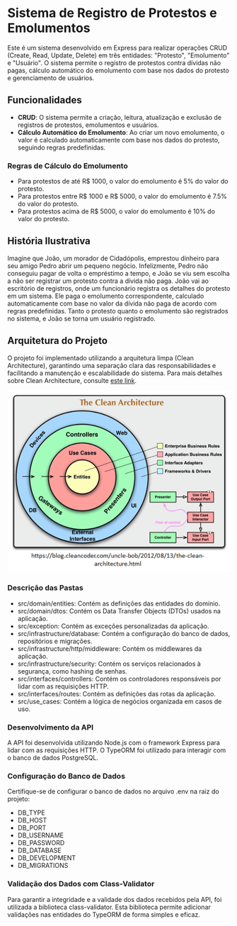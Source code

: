 # Sistema de Registro de Protestos e Emolumentos

Este é um sistema desenvolvido em Express para realizar operações CRUD (Create, Read, Update, Delete) em três entidades: "Protesto", "Emolumento" e "Usuário". O sistema permite o registro de protestos contra dívidas não pagas, cálculo automático do emolumento com base nos dados do protesto e gerenciamento de usuários.

## Funcionalidades

- **CRUD**: O sistema permite a criação, leitura, atualização e exclusão de registros de protestos, emolumentos e usuários.
- **Cálculo Automático do Emolumento**: Ao criar um novo emolumento, o valor é calculado automaticamente com base nos dados do protesto, seguindo regras predefinidas.

### Regras de Cálculo do Emolumento

- Para protestos de até R$ 1000, o valor do emolumento é 5% do valor do protesto.
- Para protestos entre R$ 1000 e R$ 5000, o valor do emolumento é 7.5% do valor do protesto.
- Para protestos acima de R$ 5000, o valor do emolumento é 10% do valor do protesto.

## História Ilustrativa

Imagine que João, um morador de Cidadópolis, emprestou dinheiro para seu amigo Pedro abrir um pequeno negócio. Infelizmente, Pedro não conseguiu pagar de volta o empréstimo a tempo, e João se viu sem escolha a não ser registrar um protesto contra a dívida não paga. João vai ao escritório de registros, onde um funcionário registra os detalhes do protesto em um sistema. Ele paga o emolumento correspondente, calculado automaticamente com base no valor da dívida não paga de acordo com regras predefinidas. Tanto o protesto quanto o emolumento são registrados no sistema, e João se torna um usuário registrado.

## Arquitetura do Projeto

O projeto foi implementado utilizando a arquitetura limpa (Clean Architecture), garantindo uma separação clara das responsabilidades e facilitando a manutenção e escalabilidade do sistema. Para mais detalhes sobre Clean Architecture, consulte [este link](https://8thlight.com/blog/uncle-bob/2012/08/13/the-clean-architecture.html).

![ImageArq](imageArq.png)

### Descrição das Pastas

- src/domain/entities: Contém as definições das entidades do domínio.
- src/domain/dtos: Contém os Data Transfer Objects (DTOs) usados na aplicação.
- src/exception: Contém as exceções personalizadas da aplicação.
- src/infrastructure/database: Contém a configuração do banco de dados, repositórios e migrações.
- src/infrastructure/http/middleware: Contém os middlewares da aplicação.
- src/infrastructure/security: Contém os serviços relacionados à segurança, como hashing de senhas.
- src/interfaces/controllers: Contém os controladores responsáveis por lidar com as requisições HTTP.
- src/interfaces/routes: Contém as definições das rotas da aplicação.
- src/use_cases: Contém a lógica de negócios organizada em casos de uso.

### Desenvolvimento da API
A API foi desenvolvida utilizando Node.js com o framework Express para lidar com as requisições HTTP. O TypeORM foi utilizado para interagir com o banco de dados PostgreSQL.

### Configuração do Banco de Dados
Certifique-se de configurar o banco de dados no arquivo .env na raiz do projeto:

- DB_TYPE
- DB_HOST
- DB_PORT
- DB_USERNAME
- DB_PASSWORD
- DB_DATABASE
- DB_DEVELOPMENT
- DB_MIGRATIONS

### Validação dos Dados com Class-Validator
Para garantir a integridade e a validade dos dados recebidos pela API, foi utilizada a biblioteca class-validator. Esta biblioteca permite adicionar validações nas entidades do TypeORM de forma simples e eficaz.